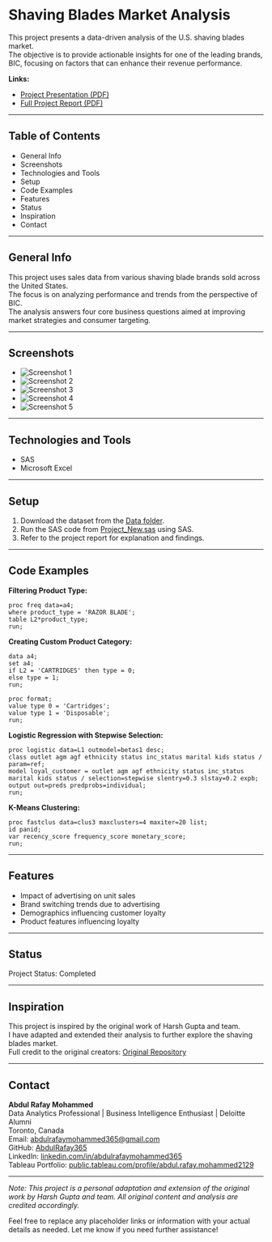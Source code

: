 # Shaving Blades Market Analysis

This project presents a data-driven analysis of the U.S. shaving blades market.  
The objective is to provide actionable insights for one of the leading brands, BIC, focusing on factors that can enhance their revenue performance.

**Links:**

- [Project Presentation (PDF)](https://github.com/harshbg/Shaving-Blades-Analysis/blob/master/Group03_Presentation(Print).pdf)  
- [Full Project Report (PDF)](https://github.com/harshbg/Shaving-Blades-Analysis/blob/master/Group03_FinalReport.pdf)

---

## Table of Contents

- General Info  
- Screenshots  
- Technologies and Tools  
- Setup  
- Code Examples  
- Features  
- Status  
- Inspiration  
- Contact

---

## General Info

This project uses sales data from various shaving blade brands sold across the United States.  
The focus is on analyzing performance and trends from the perspective of BIC.  
The analysis answers four core business questions aimed at improving market strategies and consumer targeting.

---

## Screenshots

- ![Screenshot 1](./img/Capture.PNG)  
- ![Screenshot 2](./img/Capture1.PNG)  
- ![Screenshot 3](./img/Capture2.PNG)  
- ![Screenshot 4](./img/Capture3.PNG)  
- ![Screenshot 5](./img/Capture4.PNG)

---

## Technologies and Tools

- SAS  
- Microsoft Excel

---

## Setup

1. Download the dataset from the [Data folder](https://github.com/harshbg/Shaving-Blades-Analysis/tree/master/Data).
2. Run the SAS code from [Project_New.sas](https://github.com/harshbg/Shaving-Blades-Analysis/blob/master/Project_New.sas) using SAS.
3. Refer to the project report for explanation and findings.

---

## Code Examples

**Filtering Product Type:**
```sas
proc freq data=a4;
where product_type = 'RAZOR BLADE';
table L2*product_type;
run;
```

**Creating Custom Product Category:**
```sas
data a4;
set a4;
if L2 = 'CARTRIDGES' then type = 0;
else type = 1;
run;

proc format;
value type 0 = 'Cartridges';
value type 1 = 'Disposable';
run;
```

**Logistic Regression with Stepwise Selection:**
```sas
proc logistic data=L1 outmodel=betas1 desc;
class outlet agm agf ethnicity status inc_status marital kids status / param=ref;
model loyal_customer = outlet agm agf ethnicity status inc_status marital kids status / selection=stepwise slentry=0.3 slstay=0.2 expb;
output out=preds predprobs=individual;
run;
```

**K-Means Clustering:**
```sas
proc fastclus data=clus3 maxclusters=4 maxiter=20 list;
id panid;
var recency_score frequency_score monetary_score;
run;
```

---

## Features

- Impact of advertising on unit sales  
- Brand switching trends due to advertising  
- Demographics influencing customer loyalty  
- Product features influencing loyalty

---

## Status

Project Status: Completed

---

## Inspiration

This project is inspired by the original work of Harsh Gupta and team.  
I have adapted and extended their analysis to further explore the shaving blades market.  
Full credit to the original creators: [Original Repository](https://github.com/harshbg/Shaving-Blades-Analysis)

---

## Contact

**Abdul Rafay Mohammed**  
Data Analytics Professional | Business Intelligence Enthusiast | Deloitte Alumni  
Toronto, Canada  
Email: abdulrafaymohammed365@gmail.com  
GitHub: [AbdulRafay365](https://github.com/AbdulRafay365)  
LinkedIn: [linkedin.com/in/abdulrafaymohammed365](https://www.linkedin.com/in/abdulrafaymohammed365)  
Tableau Portfolio: [public.tableau.com/profile/abdul.rafay.mohammed2129](https://public.tableau.com/app/profile/abdul.rafay.mohammed2129)

---

*Note: This project is a personal adaptation and extension of the original work by Harsh Gupta and team. All original content and analysis are credited accordingly.*

Feel free to replace any placeholder links or information with your actual details as needed. Let me know if you need further assistance!
